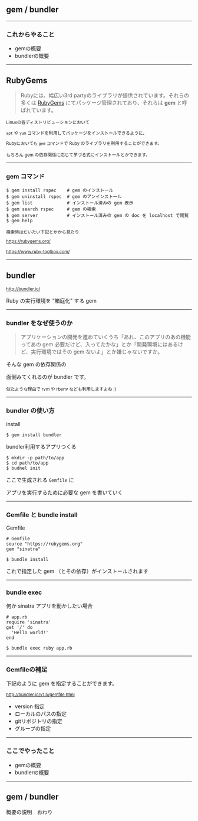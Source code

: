 ## gem / bundler

---

### これからやること

- gemの概要
- bundlerの概要

---

## RubyGems

> Rubyには、幅広い3rd partyのライブラリが提供されています。それらの多くは [RubyGems](https://rubygems.org/) にてパッケージ管理されており、それらは **gem** と呼ばれています。

<small>

Linuxの各ディストリビューションにおいて

`apt` や `yum` コマンドを利用してパッケージをインストールできるように、

Rubyにおいても `gem` コマンドで Ruby のライブラリを利用することができます。

もちろん gem の依存関係に応じて芋づる式にインストールとかできます。
</small>

---

### gem コマンド

```
$ gem install rspec    # gem のインストール
$ gem uninstall rspec  # gem のアンインストール
$ gem list             # インストール済みの gem 表示
$ gem search rspec     # gem の検索
$ gem server           # インストール済みの gem の doc を localhost で閲覧
$ gem help
```

<small>
検索時はだいたい下記とかから見たり

https://rubygems.org/

https://www.ruby-toolbox.com/
</small>

---

## bundler

<small>http://bundler.io/</small>

Ruby の実行環境を "箱庭化" する gem

---

### bundler をなぜ使うのか


> アプリケーションの開発を進めていくうち「あれ、このアプリのあの機能ってあの gem 必要だけど、入ってたかな」とか「開発環境にはあるけど、実行環境ではその gem ないよ」とか嫌じゃないですか。


そんな gem の依存関係の

面倒みてくれるのが bundler です。

<small>似たような理由で rvm や rbenv なども利用しますよね :)</small>

---

### bundler の使い方

install
```
$ gem install bundler
```

bundler利用するアプリつくる

```
$ mkdir -p path/to/app
$ cd path/to/app
$ budnel init
```

ここで生成される `Gemfile` に

アプリを実行するために必要な gem を書いていく

---

### Gemfile と bundle install

Gemfile

```
# Gemfile
source "https://rubygems.org"
gem "sinatra"
```

```
$ bundle install
```

これで指定した gem （とその依存）がインストールされます

---

### bundle exec

何か sinatra アプリを動かしたい場合

```
# app.rb
require 'sinatra'
get '/' do
  'Hello world!'
end
```

```
$ bundle exec ruby app.rb
```

---

### Gemfileの補足


下記のように gem を指定することができます。

<small>http://bundler.io/v1.5/gemfile.html</small>

- version 指定
- ローカルのパスの指定
- gitリポジトリの指定
- グループの指定


---

### ここでやったこと

- gemの概要
- bundlerの概要

---

## gem / bundler

概要の説明　おわり